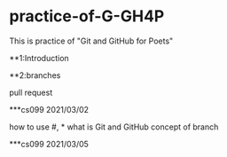 # practice-of-G-GH4P
This is practice of "Git and GitHub for Poets"

**1:Introduction

**2:branches

pull request

***cs099 2021/03/02

how to use #, *
what is Git and GitHub
concept of branch

***cs099 2021/03/05

